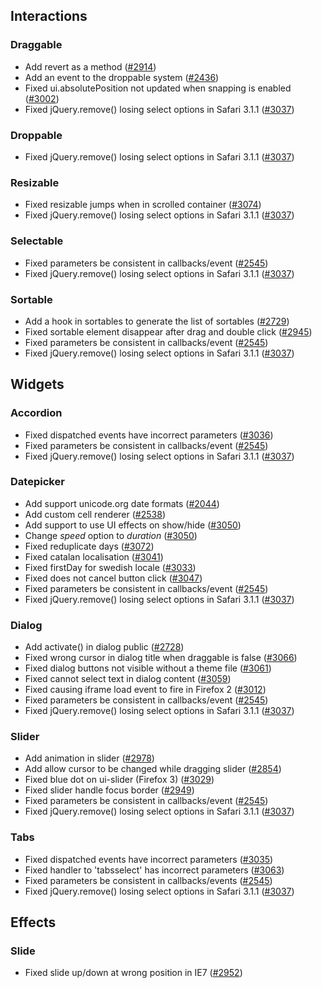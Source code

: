 <script>{
	"title": "jQuery UI 1.5.2 Changelog"
}</script>

## Interactions

### Draggable

* Add revert as a method ([#2914](http://bugs.jquery.com/bugs/ticket/2914))
* Add an event to the droppable system ([#2436](http://bugs.jquery.com/bugs/ticket/2436))
* Fixed ui.absolutePosition not updated when snapping is enabled ([#3002](http://bugs.jquery.com/bugs/ticket/3002))
* Fixed jQuery.remove() losing select options in Safari 3.1.1 ([#3037](http://bugs.jquery.com/bugs/ticket/3037))

### Droppable

* Fixed jQuery.remove() losing select options in Safari 3.1.1 ([#3037](http://bugs.jquery.com/bugs/ticket/3037))

### Resizable

* Fixed resizable jumps when in scrolled container ([#3074](http://bugs.jquery.com/bugs/ticket/3074))
* Fixed jQuery.remove() losing select options in Safari 3.1.1 ([#3037](http://bugs.jquery.com/bugs/ticket/3037))

### Selectable

* Fixed parameters be consistent in callbacks/event ([#2545](http://bugs.jquery.com/bugs/ticket/2545))
* Fixed jQuery.remove() losing select options in Safari 3.1.1 ([#3037](http://bugs.jquery.com/bugs/ticket/3037))

### Sortable

* Add a hook in sortables to generate the list of sortables ([#2729](http://bugs.jquery.com/bugs/ticket/2729))
* Fixed sortable element disappear after drag and double click ([#2945](http://bugs.jquery.com/bugs/ticket/2945))
* Fixed parameters be consistent in callbacks/event ([#2545](http://bugs.jquery.com/bugs/ticket/2545))
* Fixed jQuery.remove() losing select options in Safari 3.1.1 ([#3037](http://bugs.jquery.com/bugs/ticket/3037))

## Widgets

### Accordion

* Fixed dispatched events have incorrect parameters ([#3036](http://bugs.jquery.com/bugs/ticket/3036))
* Fixed parameters be consistent in callbacks/event ([#2545](http://bugs.jquery.com/bugs/ticket/2545))
* Fixed jQuery.remove() losing select options in Safari 3.1.1 ([#3037](http://bugs.jquery.com/bugs/ticket/3037))

### Datepicker

* Add support unicode.org date formats ([#2044](http://bugs.jquery.com/bugs/ticket/2044))
* Add custom cell renderer ([#2538](http://bugs.jquery.com/bugs/ticket/2538))
* Add support to use UI effects on show/hide ([#3050](http://bugs.jquery.com/bugs/ticket/3050))
* Change *speed* option to *duration* ([#3050](http://bugs.jquery.com/bugs/ticket/3050))
* Fixed reduplicate days ([#3072](http://bugs.jquery.com/bugs/ticket/3072))
* Fixed catalan localisation ([#3041](http://bugs.jquery.com/bugs/ticket/3041))
* Fixed firstDay for swedish locale ([#3033](http://bugs.jquery.com/bugs/ticket/3033))
* Fixed does not cancel button click ([#3047](http://bugs.jquery.com/bugs/ticket/3047))
* Fixed parameters be consistent in callbacks/event ([#2545](http://bugs.jquery.com/bugs/ticket/2545))
* Fixed jQuery.remove() losing select options in Safari 3.1.1 ([#3037](http://bugs.jquery.com/bugs/ticket/3037))

### Dialog

* Add activate() in dialog public ([#2728](http://bugs.jquery.com/bugs/ticket/2728))
* Fixed wrong cursor in dialog title when draggable is false ([#3066](http://bugs.jquery.com/bugs/ticket/3066))
* Fixed dialog buttons not visible without a theme file ([#3061](http://bugs.jquery.com/bugs/ticket/3061))
* Fixed cannot select text in dialog content ([#3059](http://bugs.jquery.com/bugs/ticket/3059))
* Fixed causing iframe load event to fire in Firefox 2 ([#3012](http://bugs.jquery.com/bugs/ticket/3012))
* Fixed parameters be consistent in callbacks/event ([#2545](http://bugs.jquery.com/bugs/ticket/2545))
* Fixed jQuery.remove() losing select options in Safari 3.1.1 ([#3037](http://bugs.jquery.com/bugs/ticket/3037))

### Slider

* Add animation in slider ([#2978](http://bugs.jquery.com/bugs/ticket/2978))
* Add allow cursor to be changed while dragging slider ([#2854](http://bugs.jquery.com/bugs/ticket/2854))
* Fixed blue dot on ui-slider (Firefox 3) ([#3029](http://bugs.jquery.com/bugs/ticket/3029))
* Fixed slider handle focus border ([#2949](http://bugs.jquery.com/bugs/ticket/2949))
* Fixed parameters be consistent in callbacks/event ([#2545](http://bugs.jquery.com/bugs/ticket/2545))
* Fixed jQuery.remove() losing select options in Safari 3.1.1 ([#3037](http://bugs.jquery.com/bugs/ticket/3037))

### Tabs

* Fixed dispatched events have incorrect parameters ([#3035](http://bugs.jquery.com/bugs/ticket/3035))
* Fixed handler to 'tabsselect' has incorrect parameters ([#3063](http://bugs.jquery.com/bugs/ticket/3063))
* Fixed parameters be consistent in callbacks/events ([#2545](http://bugs.jquery.com/bugs/ticket/2545))
* Fixed jQuery.remove() losing select options in Safari 3.1.1 ([#3037](http://bugs.jquery.com/bugs/ticket/3037))

## Effects

### Slide

* Fixed slide up/down at wrong position in IE7 ([#2952](http://bugs.jquery.com/bugs/ticket/2952))


